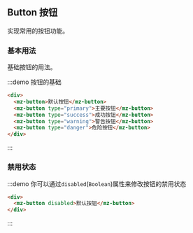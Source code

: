 ## Button 按钮

实现常用的按钮功能。

### 基本用法

基础按钮的用法。

:::demo 按钮的基础

```html
<div>
  <mz-button>默认按钮</mz-button>
  <mz-button type="primary">主要按钮</mz-button>
  <mz-button type="success">成功按钮</mz-button>
  <mz-button type="warning">警告按钮</mz-button>
  <mz-button type="danger">危险按钮</mz-button>
</div>
```

:::

### 禁用状态

:::demo 你可以通过`disabled`(`Boolean`)属性来修改按钮的禁用状态

```html
<div>
  <mz-button disabled>默认按钮</mz-button>
</div>
```

:::
